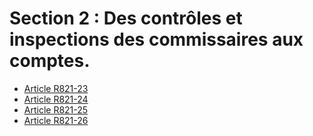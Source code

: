 # Section 2 : Des contrôles et inspections des commissaires aux comptes.

- [Article R821-23](article-r821-23.md)
- [Article R821-24](article-r821-24.md)
- [Article R821-25](article-r821-25.md)
- [Article R821-26](article-r821-26.md)
